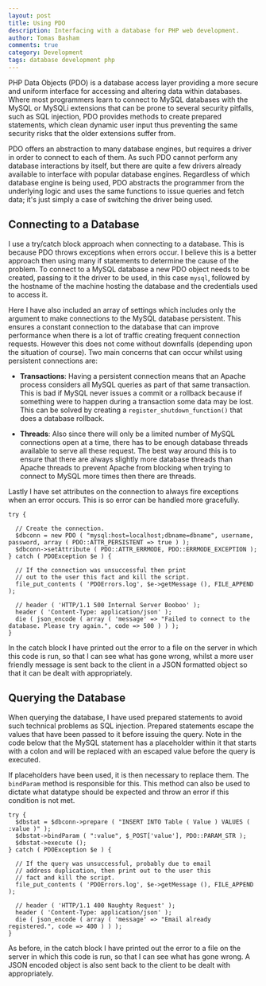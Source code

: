 ```yaml
---
layout: post
title: Using PDO
description: Interfacing with a database for PHP web development.
author: Tomas Basham
comments: true
category: Development
tags: database development php
---
```

PHP Data Objects (PDO) is a database access layer providing a more secure and uniform interface for accessing and altering data within databases. Where most programmers learn to connect to MySQL databases with the MySQL or MySQLi extensions that can be prone to several security pitfalls, such as SQL injection, PDO provides methods to create prepared statements, which clean dynamic user input thus preventing the same security risks that the older extensions suffer from.

PDO offers an abstraction to many database engines, but requires a driver in order to connect to each of them. As such PDO cannot perform any database interactions by itself, but there are quite a few drivers already available to interface with popular database engines. Regardless of which database engine is being used, PDO abstracts the programmer from the underlying logic and uses the same functions to issue queries and fetch data; it's just simply a case of switching the driver being used.

## Connecting to a Database

I use a try/catch block approach when connecting to a database. This is because PDO throws exceptions when errors occur. I believe this is a better approach then using many if statements to determine the cause of the problem. To connect to a MySQL database a new PDO object needs to be created, passing to it the driver to be used, in this case `mysql`, followed by the hostname of the machine hosting the database and the credentials used to access it.

Here I have also included an array of settings which includes only the argument to make connections to the MySQL database persistent. This ensures a constant connection to the database that can improve performance when there is a lot of traffic creating frequent connection requests. However this does not come without downfalls (depending upon the situation of course). Two main concerns that can occur whilst using persistent connections are:

* **Transactions**: Having a persistent connection means that an Apache process considers all MySQL queries as part of that same transaction. This is bad if MySQL never issues a commit or a rollback because if something were to happen during a transaction some data may be lost. This can be solved by creating a `register_shutdown_function()` that does a database rollback.

* **Threads**: Also since there will only be a limited number of MySQL connections open at a time, there has to be enough database threads available to serve all these request. The best way around this is to ensure that there are always slightly more database threads than Apache threads to prevent Apache from blocking when trying to connect to MySQL more times then there are threads.

Lastly I have set attributes on the connection to always fire exceptions when an error occurs. This is so error can be handled more
gracefully.

    try {

      // Create the connection.
      $dbconn = new PDO ( "mysql:host=localhost;dbname=dbname", username, password, array ( PDO::ATTR_PERSISTENT => true ) );
      $dbconn->setAttribute ( PDO::ATTR_ERRMODE, PDO::ERRMODE_EXCEPTION );
    } catch ( PDOException $e ) {

      // If the connection was unsuccessful then print
      // out to the user this fact and kill the script.
      file_put_contents ( 'PDOErrors.log', $e->getMessage (), FILE_APPEND );

      // header ( 'HTTP/1.1 500 Internal Server Booboo' );
      header ( 'Content-Type: application/json' );
      die ( json_encode ( array ( 'message' => "Failed to connect to the database. Please try again.", code => 500 ) ) );
    }

In the catch block I have printed out the error to a file on the server in which this code is run, so that I can see what has gone wrong, whilst a more user friendly message is sent back to the client in a JSON formatted object so that it can be dealt with appropriately.

## Querying the Database

When querying the database, I have used prepared statements to avoid such technical problems as SQL injection. Prepared statements escape the values that have been passed to it before issuing the query. Note in the code below that the MySQL statement has a placeholder within it that starts with a colon and will be replaced with an escaped value before the query is executed.

If placeholders have been used, it is then necessary to replace them. The `bindParam` method is responsible for this. This method can also be used to dictate what datatype should be expected and throw an error if this condition is not met.

    try {
      $dbstat = $dbconn->prepare ( "INSERT INTO Table ( Value ) VALUES ( :value )" );
      $dbstat->bindParam ( ":value", $_POST['value'], PDO::PARAM_STR );
      $dbstat->execute ();
    } catch ( PDOException $e ) {

      // If the query was unsuccessful, probably due to email
      // address duplication, then print out to the user this
      // fact and kill the script.
      file_put_contents ( 'PDOErrors.log', $e->getMessage (), FILE_APPEND );

      // header ( 'HTTP/1.1 400 Naughty Request' );
      header ( 'Content-Type: application/json' );
      die ( json_encode ( array ( 'message' => "Email already registered.", code => 400 ) ) );
    }

As before, in the catch block I have printed out the error to a file on the server in which this code is run, so that I can see what has gone wrong. A JSON encoded object is also sent back to the client to be dealt with appropriately.
